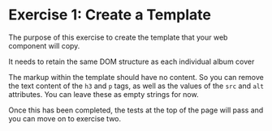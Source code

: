 # Exercise 1: Create a Template

The purpose of this exercise to create the template that your web component will copy.

It needs to retain the same DOM structure as each individual album cover

The markup within the template should have no content. So you can remove the text content of the `h3` and `p` tags, as well as the values of the `src` and `alt` attributes. You can leave these as empty strings for now.

Once this has been completed, the tests at the top of the page will pass and you can move on to exercise two.
